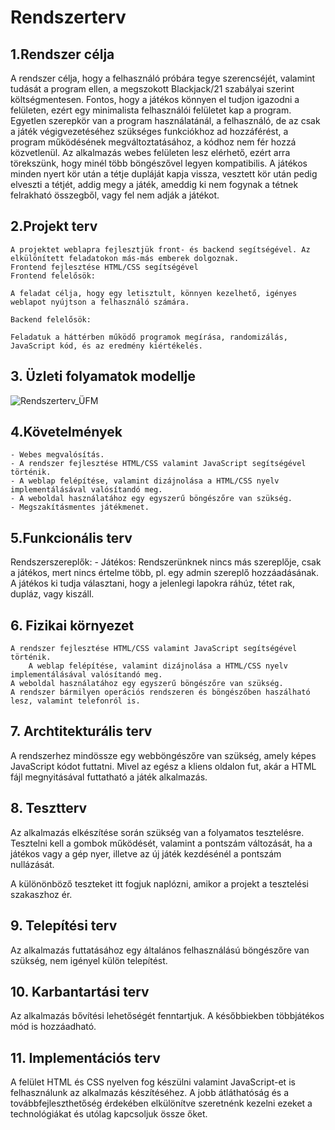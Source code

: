 # ﻿Rendszerterv

## 1.Rendszer célja
A rendszer célja, hogy a felhasználó próbára tegye szerencséjét, valamint tudását a program ellen, a megszokott Blackjack/21 szabályai szerint költségmentesen.
Fontos, hogy a játékos könnyen el tudjon igazodni a felületen, ezért egy minimalista felhasználói felületet kap a program.
Egyetlen szerepkör van a program használatánál, a felhasználó, de az csak a játék végigvezetéséhez szükséges funkciókhoz ad hozzáférést,
a program működésének megváltoztatásához, a kódhoz nem fér hozzá közvetlenül.
Az alkalmazás webes felületen lesz elérhető, ezért arra törekszünk, hogy minél több böngészővel legyen kompatibilis.
A játékos minden nyert kör után a tétje dupláját kapja vissza, vesztett kör után pedig elveszti a tétjét, addig megy a játék, ameddig
ki nem fogynak a tétnek felrakható összegből, vagy fel nem adják a játékot.

## 2.Projekt terv
	A projektet weblapra fejlesztjük front- és backend segítségével. Az elkülönített feladatokon más-más emberek dolgoznak.
	Frontend fejlesztése HTML/CSS segítségével
	Frontend felelősök:

	A feladat célja, hogy egy letisztult, könnyen kezelhető, igényes weblapot nyújtson a felhasználó számára.

	Backend felelősök:

	Feladatuk a háttérben működő programok megírása, randomizálás, JavaScript kód, és az eredmény kiértékelés.
	
## 3. Üzleti folyamatok modellje
![Rendszerterv_ÜFM](https://user-images.githubusercontent.com/82752886/135045846-c1ea8490-7fe1-4f7f-b73f-8c2b4a14c746.png)


## 4.Követelmények
	- Webes megvalósítás.
	- A rendszer fejlesztése HTML/CSS valamint JavaScript segítségével történik.
	- A weblap felépítése, valamint dizájnolása a HTML/CSS nyelv implementálásával valósítandó meg.
	- A weboldal használatához egy egyszerű böngészőre van szükség.
	- Megszakításmentes játékmenet.

## 5.Funkcionális terv
Rendszerszereplők:
	- Játékos: Rendszerünknek nincs más szereplője, csak a játékos, mert nincs értelme több, pl. egy admin szereplő hozzáadásának.
A játékos ki tudja választani, hogy a jelenlegi lapokra ráhúz, tétet rak, dupláz, vagy kiszáll.

## 6. Fizikai környezet
    A rendszer fejlesztése HTML/CSS valamint JavaScript segítségével történik.
        A weblap felépítése, valamint dizájnolása a HTML/CSS nyelv implementálásával valósítandó meg.
    A weboldal használatához egy egyszerű böngészőre van szükség.
    A rendszer bármilyen operációs rendszeren és böngészőben haszálható lesz, valamint telefonról is.

## 7. Archtitekturális terv
A rendszerhez mindössze egy webböngészőre van szükség, amely képes JavaScript kódot futtatni. Mivel az egész a kliens oldalon fut, akár a HTML fájl megnyitásával futtatható a játék alkalmazás.

## 8. Tesztterv
Az alkalmazás elkészítése során szükség van a folyamatos tesztelésre.
Tesztelni kell a gombok működését, valamint a pontszám változását, ha a játékos vagy a gép nyer, illetve az új játék kezdésénél a pontszám nullázását.

A különönböző teszteket itt fogjuk naplózni, amikor a projekt a tesztelési szakaszhoz ér.

## 9. Telepítési terv
Az alkalmazás futtatásához egy általános felhasználású böngészőre van szükség, nem igényel külön telepítést.

## 10. Karbantartási terv
Az alkalmazás bővítési lehetőségét fenntartjuk. A későbbiekben többjátékos mód is hozzáadható.

## 11. Implementációs terv
A felület HTML és CSS nyelven fog készülni valamint JavaScript-et is felhasználunk az alkalmazás készítéséhez. A jobb átláthatóság és a továbbfejleszthetőség érdekében elkülönítve szeretnénk kezelni ezeket a technológiákat és utólag kapcsoljuk össze őket. 
